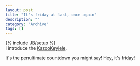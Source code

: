 ```yaml
--- 
layout: post 
title: "It's friday at last, once again"
description: ""
category: "Archive"
tags: []
---
```

{% include JB/setup %}  
I introduce the [KazooKeylele](http://www.youtube.com/v/XAg5KjnAhuU&color1=0xb1b1b1&color2=0xcfcfcf&hl=en&fs=1).

It's the penultimate countdown you might say! Hey, it's friday!